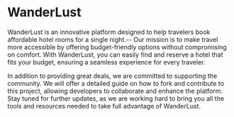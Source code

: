# WanderLust

WanderLust is an innovative platform designed to help travelers book affordable hotel rooms for a single night.-- Our mission is to make travel more accessible by offering budget-friendly options without compromising on comfort. With WanderLust, you can easily find and reserve a hotel that fits your budget, ensuring a seamless experience for every traveler.

In addition to providing great deals, we are committed to supporting the community. We will offer a detailed guide on how to fork and contribute to this project, allowing developers to collaborate and enhance the platform. Stay tuned for further updates, as we are working hard to bring you all the tools and resources needed to take full advantage of WanderLust.
